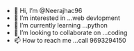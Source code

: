 - 👋 Hi, I’m @Neerajhac96
- 👀 I’m interested in ...web devlopment
- 🌱 I’m currently learning ...python
- 💞️ I’m looking to collaborate on ...coding
- 📫 How to reach me ...call 9693294150

<!---
Neerajhac96/Neerajhac96 is a ✨ special ✨ repository because its `README.md` (this file) appears on your GitHub profile.
You can click the Preview link to take a look at your changes.
--->
